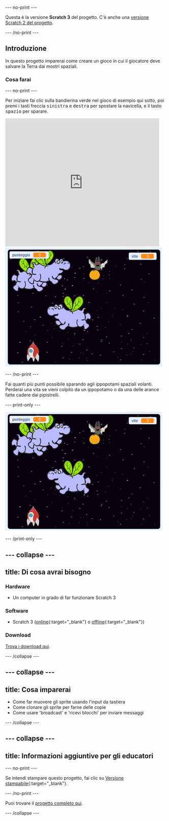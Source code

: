 --- no-print ---

Questa è la versione **Scratch 3** del progetto. C'è anche una [versione Scratch 2 del progetto](https://projects.raspberrypi.org/it-IT/projects/clone-wars-scratch2).

--- /no-print ---

## Introduzione

In questo progetto imparerai come creare un gioco in cui il giocatore deve salvare la Terra dai mostri spaziali.

### Cosa farai

--- no-print ---

Per iniziare fai clic sulla bandierina verde nel gioco di esempio qui sotto, poi premi i tasti freccia <kbd>sinistra</kbd> e <kbd>destra</kbd> per spostare la navicella, e il tasto <kbd>spazio</kbd> per sparare.

<div class="scratch-preview">
  <iframe allowtransparency="true" width="485" height="402" src="https://scratch.mit.edu/projects/embed/417834051/?autostart=false" frameborder="0" scrolling="no"></iframe>
  <img src="images/showcase.png">
</div>

--- /no-print ---

Fai quanti più punti possibile sparando agli ippopotami spaziali volanti. Perderai una vita se vieni colpito da un ippopotamo o da una delle arance fatte cadere dai pipistrelli.

--- print-only ---

![descrizione](images/showcase.png)

--- /print-only ---

--- collapse ---
---
title: Di cosa avrai bisogno
---

### Hardware

+ Un computer in grado di far funzionare Scratch 3

### Software

+ Scratch 3 ([online](https://rpf.io/scratchon){:target="_blank"} o [offline](https://rpf.io/scratchoff){:target="_blank"})

### Download

[Trova i download qui](http://rpf.io/p/it-IT/clone-wars-go).

--- /collapse ---

--- collapse ---
---
title: Cosa imparerai
---

+ Come far muovere gli sprite usando l'input da tastiera
+ Come clonare gli sprite per farne delle copie
+ Come usare 'broadcast' e 'ricevi blocchi' per inviare messaggi

--- /collapse ---

--- collapse ---
---
title: Informazioni aggiuntive per gli educatori
---

--- no-print ---

Se intendi stampare questo progetto, fai clic su [Versione stampabile](https://projects.raspberrypi.org/it-IT/projects/clone-wars/print){:target="_blank"}.

--- /no-print ---

Puoi trovare il [progetto completo qui](http://rpf.io/p/it-IT/clone-wars-get).

--- /collapse ---